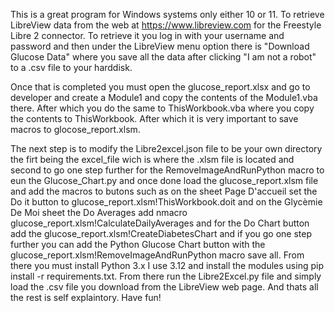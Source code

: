 This is a great program for Windows systems only either 10 or 11. To retrieve LibreView data from the web at https://www.libreview.com for the Freestyle Libre 2 connector. To retrieve it you log in with your username and password and then under the LibreView menu option there is "Download Glucose Data" where you save all the data after clicking "I am not a robot" to a .csv file to your harddisk.

Once that is completed you must open the glucose_report.xlsx and go to developer and create a Module1 and copy the contents of the Module1.vba there. After which you do the same to ThisWorkbook.vba where you copy the contents to ThisWorkbook. After which it is very important to save macros to glocose_report.xlsm.

The next step is to modify the Libre2excel.json file to be your own directory the firt being the excel_file wich is where the .xlsm file is located and second to go one step further for the RemoveImageAndRunPython macro to eun the Glucose_Chart.py and once done load the glucose_report.xlsm file and add the macros to butons such as on the sheet Page D'accueil set the Do it button to glucose_report.xlsm!ThisWorkbook.doit and on the Glycèmie De Moi sheet the Do Averages add nmacro glucose_report.xlsm!CalculateDailyAverages and for the Do Chart button add the glucose_report.xlsm!CreateDiabetesChart and if you go one step further you can add the Python Glucose Chart button with the glucose_report.xlsm!RemoveImageAndRunPython macro save all. From there you must install Python 3.x I use 3.12 and install the modules using pip install -r requirements.txt. From there run the Libre2Excel.py file and simply load the .csv file you download from the LibreView web page. And thats all the rest is self explaintory. Have fun!   
